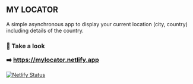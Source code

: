 ## MY LOCATOR

A simple asynchronous app to display your current location (city, country) including details of the country.

### <p> 🔑 Take a look </p> ➡️ https://mylocator.netlify.app

[![Netlify Status](https://api.netlify.com/api/v1/badges/2a5b28aa-cd42-41de-b423-9811576f6f16/deploy-status)](https://app.netlify.com/sites/mylocator/deploys)
